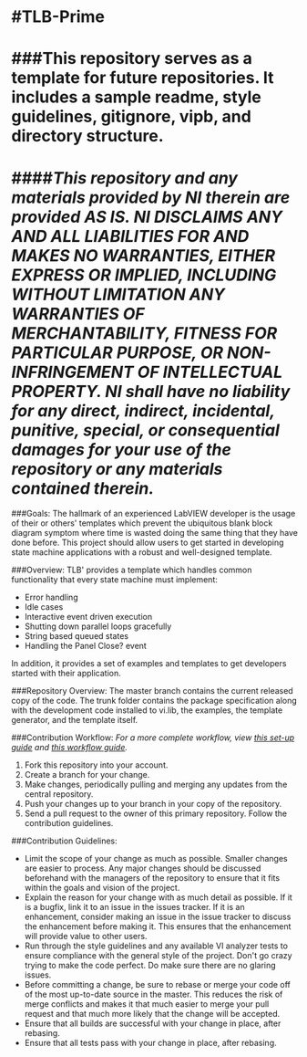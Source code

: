 #TLB-Prime
================
###This repository serves as a template for future repositories. It includes a sample readme, style guidelines, gitignore, vipb, and directory structure.
================
####*This repository and any materials provided by NI therein are provided AS IS. NI DISCLAIMS ANY AND ALL LIABILITIES FOR AND MAKES NO WARRANTIES, EITHER EXPRESS OR IMPLIED, INCLUDING WITHOUT LIMITATION ANY WARRANTIES OF MERCHANTABILITY, FITNESS FOR  PARTICULAR PURPOSE, OR NON-INFRINGEMENT OF INTELLECTUAL PROPERTY. NI shall have no liability for any direct, indirect, incidental, punitive, special, or consequential damages for your use of the repository or any materials contained therein.*
================

###Goals:
The hallmark of an experienced LabVIEW developer is the usage of their or others' templates which prevent the ubiquitous blank block diagram symptom where time is wasted doing the same thing that they have done before. This project should allow users to get started in developing state machine applications with a robust and well-designed template.

 
###Overview:
TLB' provides a template which handles common functionality that every state machine must implement:
- Error handling
- Idle cases
- Interactive event driven execution
- Shutting down parallel loops gracefully
- String based queued states
- Handling the Panel Close? event

In addition, it provides a set of examples and templates to get developers started with their application.
 
###Repository Overview:
The master branch contains the current released copy of the code. The trunk folder contains the package specification along with the development code installed to vi.lib, the examples, the template generator, and the template itself.
 
###Contribution Workflow:
*For a more complete workflow, view [this set-up guide](https://decibel.ni.com/content/docs/DOC-37416) and [this workflow guide](https://decibel.ni.com/content/docs/DOC-37417).*

1. Fork this repository into your account.
2. Create a branch for your change.
3. Make changes, periodically pulling and merging any updates from the central repository.
4. Push your changes up to your branch in your copy of the repository.
5. Send a pull request to the owner of this primary repository. Follow the contribution guidelines.
 
###Contribution Guidelines:
- Limit the scope of your change as much as possible. Smaller changes are easier to process. Any major changes should be discussed beforehand with the managers of the repository to ensure that it fits within the goals and vision of the project.
- Explain the reason for your change with as much detail as possible. If it is a bugfix, link it to an issue in the issues tracker. If it is an enhancement, consider making an issue in the issue tracker to discuss the enhancement before making it. This ensures that the enhancement will provide value to other users.
- Run through the style guidelines and any available VI analyzer tests to ensure compliance with the general style of the project. Don't go crazy trying to make the code perfect. Do make sure there are no glaring issues.
- Before committing a change, be sure to rebase or merge your code off of the most up-to-date source in the master. This reduces the risk of merge conflicts and makes it that much easier to merge your pull request and that much more likely that the change will be accepted.
- Ensure that all builds are successful with your change in place, after rebasing.
- Ensure that all tests pass with your change in place, after rebasing.
